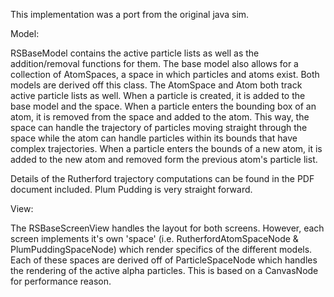 This implementation was a port from the original java sim.

Model:

RSBaseModel contains the active particle lists as well as the addition/removal functions for them. The base
model also allows for a collection of AtomSpaces, a space in which particles and atoms exist. Both models are
derived off this class. The AtomSpace and Atom both track active particle lists as well. When a particle is created,
it is added to the base model and the space. When a particle enters the bounding box of an atom, it is removed
from the space and added to the atom. This way, the space can handle the trajectory of particles moving
straight through the space while the atom can handle particles within its bounds that have complex trajectories.
When a particle enters the bounds of a new atom, it is added to the new atom and removed form the previous atom's
particle list.

Details of the Rutherford trajectory computations can be found in the PDF document included.
Plum Pudding is very straight forward.

View:

The RSBaseScreenView handles the layout for both screens. However, each screen implements it's own 'space'
(i.e. RutherfordAtomSpaceNode & PlumPuddingSpaceNode) which render specifics of the different models. Each of these
spaces are derived off of ParticleSpaceNode which handles the rendering of the active alpha particles. This is based
on a CanvasNode for performance reason.
